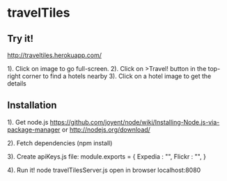 travelTiles
===========

Try it!
-------------
http://traveltiles.herokuapp.com/

1). Click on image to go full-screen.
2). Click on >Travel! button in the top-right corner to find a hotels nearby
3). Click on a hotel image to get the details

Installation
-------------

1). Get node.js
https://github.com/joyent/node/wiki/Installing-Node.js-via-package-manager
or http://nodejs.org/download/

2). Fetch dependencies (npm install)

3). Create apiKeys.js file:
module.exports = {
Expedia : "",
Flickr : "",
}

4). Run it! 
node travelTilesServer.js
open in browser localhost:8080